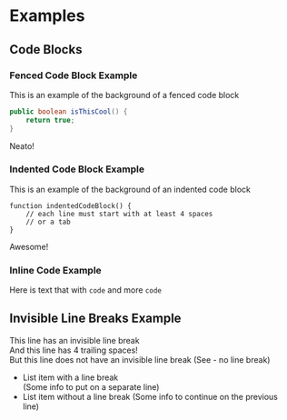 # Examples

## Code Blocks

### Fenced Code Block Example

This is an example of the background of a fenced code block

```java
public boolean isThisCool() {
    return true;
}
```
Neato!

### Indented Code Block Example

This is an example of the background of an indented code block

    
    function indentedCodeBlock() {
        // each line must start with at least 4 spaces
        // or a tab
    }

    

Awesome!

### Inline Code Example

Here is text that with `code` and more `code`

## Invisible Line Breaks Example

This line has an invisible line break  
And this line has 4 trailing spaces!    
But this line does not have an invisible line break
(See - no line break)

* List item with a line break  
(Some info to put on a separate line)
* List item without a line break
(Some info to continue on the previous line)
